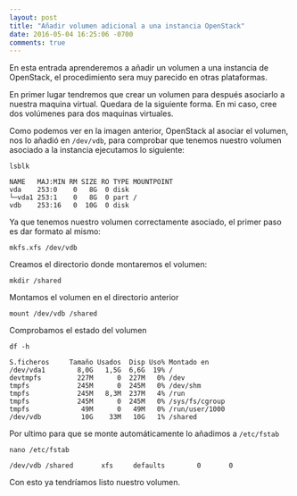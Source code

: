 ```yaml
---
layout: post
title: "Añadir volumen adicional a una instancia OpenStack"
date: 2016-05-04 16:25:06 -0700
comments: true
---
```


En esta entrada aprenderemos a añadir un volumen a una instancia de OpenStack, el procedimiento sera muy parecido en otras plataformas.

En primer lugar tendremos que crear un volumen para después asociarlo a nuestra maquina virtual. Quedara de la siguiente forma. En mi caso, cree dos volúmenes para dos maquinas virtuales.

Como podemos ver en la imagen anterior, OpenStack al asociar el volumen, nos lo añadió en `/dev/vdb`, para comprobar que tenemos nuestro volumen asociado a la  instancia ejecutamos lo siguiente:

`lsblk`

	NAME   MAJ:MIN RM SIZE RO TYPE MOUNTPOINT
	vda    253:0    0   8G  0 disk 
	└─vda1 253:1    0   8G  0 part /
	vdb    253:16   0  10G  0 disk 

Ya que tenemos nuestro volumen correctamente asociado, el primer paso es dar formato al mismo:

	mkfs.xfs /dev/vdb

Creamos el directorio donde montaremos el volumen:

	mkdir /shared

Montamos el volumen en el directorio anterior

	mount /dev/vdb /shared

Comprobamos el estado del volumen

`df -h`

	S.ficheros     Tamaño Usados  Disp Uso% Montado en
	/dev/vda1        8,0G   1,5G  6,6G  19% /
	devtmpfs         227M      0  227M   0% /dev
	tmpfs            245M      0  245M   0% /dev/shm
	tmpfs            245M   8,3M  237M   4% /run
	tmpfs            245M      0  245M   0% /sys/fs/cgroup
	tmpfs             49M      0   49M   0% /run/user/1000
	/dev/vdb          10G    33M   10G   1% /shared

Por ultimo para que se monte automáticamente lo añadimos a `/etc/fstab`

`nano /etc/fstab`

	/dev/vdb /shared       xfs     defaults        0       0

Con esto ya tendríamos listo nuestro volumen.
